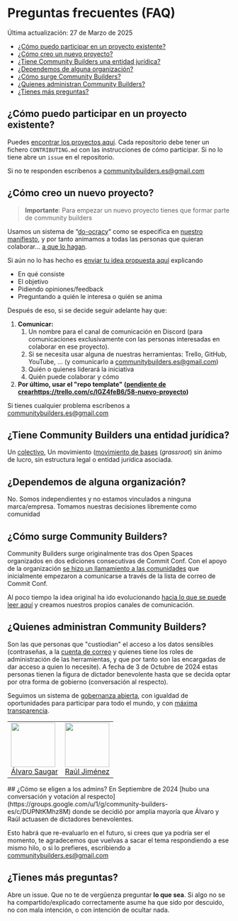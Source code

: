 # Preguntas frecuentes (FAQ)

Última actualización: 27 de Marzo de 2025

<!-- START doctoc generated TOC please keep comment here to allow auto update -->
<!-- DON'T EDIT THIS SECTION, INSTEAD RE-RUN doctoc TO UPDATE -->

- [¿Cómo puedo participar en un proyecto existente?](#%C2%BFc%C3%B3mo-puedo-participar-en-un-proyecto-existente)
- [¿Cómo creo un nuevo proyecto?](#%C2%BFc%C3%B3mo-creo-un-nuevo-proyecto)
- [¿Tiene Community Builders una entidad jurídica?](#%C2%BFtiene-community-builders-una-entidad-jur%C3%ADdica)
- [¿Dependemos de alguna organización?](#%C2%BFdependemos-de-alguna-organizaci%C3%B3n)
- [¿Cómo surge Community Builders?](#%C2%BFc%C3%B3mo-surge-community-builders)
- [¿Quienes administran Community Builders?](#%C2%BFquienes-administran-community-builders)
- [¿Tienes más preguntas?](#%C2%BFtienes-m%C3%A1s-preguntas)

<!-- END doctoc generated TOC please keep comment here to allow auto update -->

## ¿Cómo puedo participar en un proyecto existente?
  
 Puedes [encontrar los proyectos aquí](https://github.com/search?q=topic%3Aproyecto+org%3AComBuildersES+fork%3Atrue&type=repositories). Cada repositorio debe tener un fichero `CONTRIBUTING.md` con las instrucciones de cómo participar. Si no lo tiene abre un `issue` en el repositorio. 
 
 Si no te responden escríbenos a [communitybuilders.es@gmail.com](mailto:communitybuilders.es@gmail.com)

## ¿Cómo creo un nuevo proyecto?

> **Importante**: Para empezar un nuevo proyecto tienes que formar parte de community builders

Usamos un sistema de “[do-ocracy](https://wiki.osgeo.org/wiki/Do-ocracy)“ como se especifica en [nuestro manifiesto](https://docs.google.com/presentation/d/1aKF09HUjtchR3m6ys2ne-zL9exFkp7I31QqJJMrFwiA/edit#slide=id.g5bac538b3c_0_27), y por tanto animamos a todas las personas que quieran colaborar… [a que lo hagan](https://trello.com/c/oeLCsqyI/27-%E2%9A%A0%EF%B8%8F-importante-leer-esto-si-es-tu-primera-vez-aqu%C3%AD).

Si aún no lo has hecho es [enviar tu idea propuesta aquí](https://github.com/orgs/ComBuildersES/discussions/categories/ideas-y-propuestas) explicando
- En qué consiste
- El objetivo
- Pidiendo opiniones/feedback
- Preguntando a quién le interesa o quién se anima

Después de eso, si se decide seguir adelante hay que:

1. **Comunicar:**
    1. Un nombre para el canal de comunicación en Discord (para comunicaciones exclusivamente con las personas interesadas en colaborar en ese proyecto).
    2. Si se necesita usar alguna de nuestras herramientas: Trello, GitHub, YouTube, ... (y comunicarlo a [communitybuilders.es@gmail.com](mailto:communitybuilders.es@gmail.com))
    3. Quién o quienes liderará la iniciativa
    4. Quién puede colaborar y cómo
2. **Por último, usar el "repo template" ([pendiente de crear]()https://trello.com/c/IGZ4feB6/58-nuevo-proyecto)**

Si tienes cualquier problema escríbenos a [communitybuilders.es@gmail.com](mailto:communitybuilders.es@gmail.com)

## ¿Tiene Community Builders una entidad jurídica?

Un [colectivo](https://dle.rae.es/colectivo?m=form), Un movimiento ([movimiento de bases](https://es.wikipedia.org/wiki/Movimiento_de_bases) (*grassroot*) sin ánimo de lucro, sin estructura legal o entidad jurídica asociada.  
## ¿Dependemos de alguna organización?

No. Somos independientes y no estamos vinculados a ninguna marca/empresa. Tomamos nuestras decisiones libremente como comunidad

## ¿Cómo surge Community Builders?

Community Builders surge originalmente tras dos Open Spaces organizados en dos ediciones consecutivas de Commit Conf. Con el apoyo de la organización [se hizo un llamamiento a las comunidades](https://blog.commit-conf.com/meetups-sobre-dinamizacion-de-comunidades/) que inicialmente empezaron a comunicarse a través de la lista de correo de Commit Conf.

Al poco tiempo la idea original ha ido evolucionando [hacia lo que se puede leer aquí](https://github.com/ComBuildersES) y creamos nuestros propios canales de comunicación.

## ¿Quienes administran Community Builders?

Son las que personas que "custiodian" el acceso a los datos sensibles (contraseñas, a la [cuenta de correo](mailto:communitybuilders.es@gmail.com)  y quienes tiene los roles de administración de las herramientas, y que por tanto son las encargadas de dar acceso a quien lo necesite).
A fecha de 3 de Octubre de 2024 estas personas tienen la figura de dictador benevolente hasta que se decida optar por otra forma de gobierno (conversación al respecto).

Seguimos un sistema de [gobernanza abierta](https://en.wikipedia.org/wiki/Open-source_governance), con igualdad de oportunidades para participar para todo el mundo, y con [máxima transparencia](https://docs.google.com/presentation/d/1aKF09HUjtchR3m6ys2ne-zL9exFkp7I31QqJJMrFwiA/edit#slide=id.g5bac538b3c_0_57).

<table>
  <tr>
    <td>
      <a href="https://github.com/alvarosaugarlr"><img src="https://avatars.githubusercontent.com/u/57182416?v=4" width="100px;"/><br />Álvaro Saugar</a>
    </td>
    <td>
      <a href="https://github.com/hhkaos"><img src="https://avatars.githubusercontent.com/u/826965?v=4" width="100px;"/><br />Raúl Jiménez</a>
    </td>
    </tr>
</table>
## ¿Cómo se eligen a los admins?
En Septiembre de 2024 [hubo una conversación y votación al respecto](https://groups.google.com/u/1/g/community-builders-es/c/DUPNtKMhz8M) donde se decidió por amplia mayoría que Álvaro y Raúl actuasen de dictadores benevolentes. 

Esto habrá que re-evaluarlo en el futuro, si crees que ya podría ser el momento, te agradecemos que vuelvas a sacar el tema respondiendo a ese mismo hilo, o si lo prefieres, escribiendo a [communitybuilders.es@gmail.com](mailto:communitybuilders.es@gmail.com)

## ¿Tienes más preguntas?

Abre un issue. Que no te de vergüenza preguntar **lo que sea**. Si algo no se ha compartido/explicado correctamente asume ha que sido por descuido, no con mala intención, o con intención de ocultar nada.
